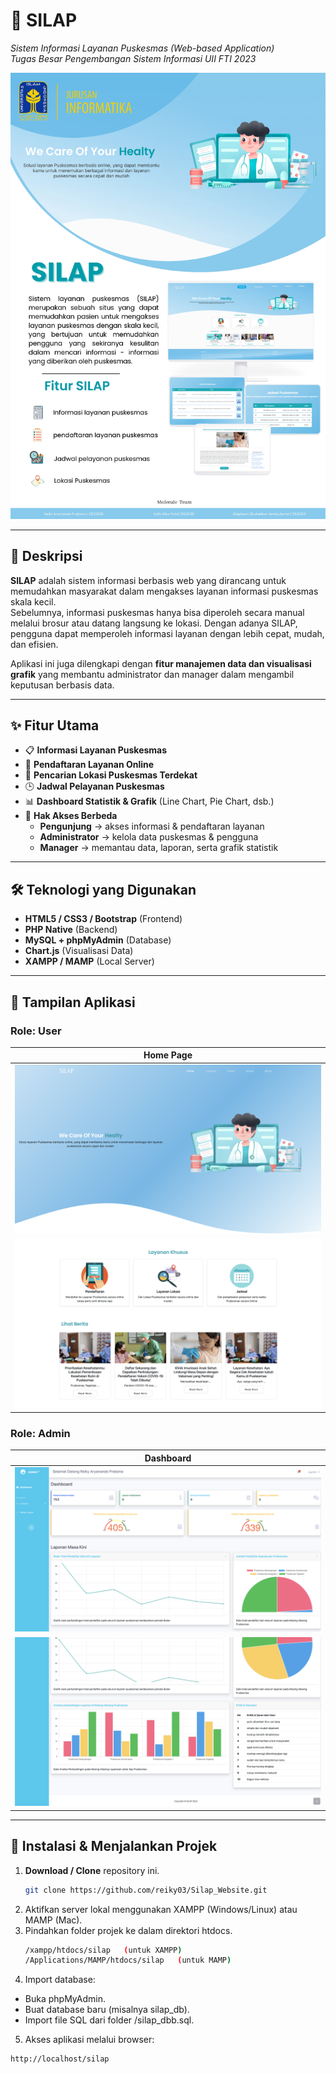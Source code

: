 # 🏥 SILAP  
*Sistem Informasi Layanan Puskesmas (Web-based Application)*  
*Tugas Besar Pengembangan Sistem Informasi UII FTI 2023*

![Banner](./src/banner_silap.jpg)

---

## 📖 Deskripsi  
**SILAP** adalah sistem informasi berbasis web yang dirancang untuk memudahkan masyarakat dalam mengakses layanan informasi puskesmas skala kecil.  
Sebelumnya, informasi puskesmas hanya bisa diperoleh secara manual melalui brosur atau datang langsung ke lokasi. Dengan adanya SILAP, pengguna dapat memperoleh informasi layanan dengan lebih cepat, mudah, dan efisien.  

Aplikasi ini juga dilengkapi dengan **fitur manajemen data dan visualisasi grafik** yang membantu administrator dan manager dalam mengambil keputusan berbasis data.  

---

## ✨ Fitur Utama  
- 📋 **Informasi Layanan Puskesmas**  
- 📝 **Pendaftaran Layanan Online**  
- 📍 **Pencarian Lokasi Puskesmas Terdekat**  
- 🕒 **Jadwal Pelayanan Puskesmas**  
- 📊 **Dashboard Statistik & Grafik** (Line Chart, Pie Chart, dsb.)  
- 👥 **Hak Akses Berbeda**  
  - **Pengunjung** → akses informasi & pendaftaran layanan  
  - **Administrator** → kelola data puskesmas & pengguna  
  - **Manager** → memantau data, laporan, serta grafik statistik  

---

## 🛠️ Teknologi yang Digunakan  
- **HTML5 / CSS3 / Bootstrap** (Frontend)  
- **PHP Native** (Backend)  
- **MySQL + phpMyAdmin** (Database)  
- **Chart.js** (Visualisasi Data)  
- **XAMPP / MAMP** (Local Server)  

---

## 📸 Tampilan Aplikasi  

### Role: User
| Home Page |
|-----------|
| ![Home](./src/home.png) |
![Layanan](./src/home2.png) | 

### Role: Admin
| Dashboard |
|-----------|
| ![Home](./src/dashboard_chart.png) |
![Layanan](./src/dashboard_chart2.png) | 

---

## 🚀 Instalasi & Menjalankan Projek  

1. **Download / Clone** repository ini.  
   ```bash
   git clone https://github.com/reiky03/Silap_Website.git
2. Aktifkan server lokal menggunakan XAMPP (Windows/Linux) atau MAMP (Mac).
3. Pindahkan folder projek ke dalam direktori htdocs.
   ```bash
   /xampp/htdocs/silap   (untuk XAMPP)
   /Applications/MAMP/htdocs/silap   (untuk MAMP)
4. Import database:
  - Buka phpMyAdmin.
  - Buat database baru (misalnya silap_db).
  - Import file SQL dari folder /silap_dbb.sql.
5. Akses aplikasi melalui browser:
  ```bash
  http://localhost/silap
